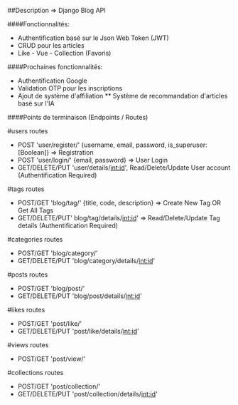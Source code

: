 ##Description => Django Blog API

####Fonctionnalités: 
* Authentification basé sur le Json Web Token (JWT)
* CRUD pour les articles
* Like - Vue - Collection (Favoris)

####Prochaines fonctionnalités: 
* Authentification Google
* Validation OTP pour les inscriptions
* Ajout de système d'affiliation 
** Système de recommandation d'articles basé sur l'IA

####Points de terminaison (Endpoints / Routes)

#users routes
- POST 'user/register/' {username, email, password, is_superuser:[Boolean]} => Registration
- POST 'user/login/' {email, password} => User Login
- GET/DELETE/PUT 'user/details/<int:id>', Read/Delete/Update User account (Authentification Required)

#tags routes
- POST/GET 'blog/tag/' {title, code, description} => Create New Tag OR Get All Tags
- GET/DELETE/PUT' blog/tag/details/<int:id>' => Read/Delete/Update Tag details (Authentification Required)

#categories routes
- POST/GET 'blog/category/'
- GET/DELETE/PUT 'blog/category/details/<int:id>'

#posts routes
- POST/GET 'blog/post/'
- GET/DELETE/PUT 'blog/post/details/<int:id>'

#likes routes
- POST/GET 'post/like/'
- GET/DELETE/PUT 'post/like/details/<int:id>'

#views routes
- POST/GET 'post/view/' 

#collections routes
- POST/GET 'post/collection/'
- GET/DELETE/PUT 'post/collection/details/<int:id>'
